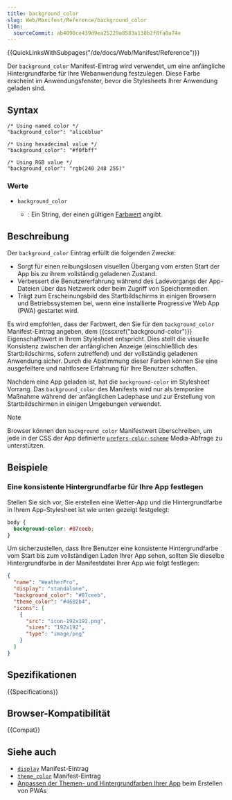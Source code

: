 ```yaml
---
title: background_color
slug: Web/Manifest/Reference/background_color
l10n:
  sourceCommit: ab4090ce439d9ea25229a8583a138b2f8fa8a74e
---
```


{{QuickLinksWithSubpages("/de/docs/Web/Manifest/Reference")}}

Der `background_color` Manifest-Eintrag wird verwendet, um eine anfängliche Hintergrundfarbe für Ihre Webanwendung festzulegen. Diese Farbe erscheint im Anwendungsfenster, bevor die Stylesheets Ihrer Anwendung geladen sind.

## Syntax

```json-nolint
/* Using named color */
"background_color": "aliceblue"

/* Using hexadecimal value */
"background_color": "#f0fbff"

/* Using RGB value */
"background_color": "rgb(240 248 255)"
```

### Werte

- `background_color`

  - : Ein String, der einen gültigen [Farbwert](/de/docs/Web/CSS/color_value) angibt.

## Beschreibung

Der `background_color` Eintrag erfüllt die folgenden Zwecke:

- Sorgt für einen reibungslosen visuellen Übergang vom ersten Start der App bis zu ihrem vollständig geladenen Zustand.
- Verbessert die Benutzererfahrung während des Ladevorgangs der App-Dateien über das Netzwerk oder beim Zugriff von Speichermedien.
- Trägt zum Erscheinungsbild des Startbildschirms in einigen Browsern und Betriebssystemen bei, wenn eine installierte Progressive Web App (PWA) gestartet wird.

Es wird empfohlen, dass der Farbwert, den Sie für den `background_color` Manifest-Eintrag angeben, dem {{cssxref("background-color")}} Eigenschaftswert in Ihrem Stylesheet entspricht. Dies stellt die visuelle Konsistenz zwischen der anfänglichen Anzeige (einschließlich des Startbildschirms, sofern zutreffend) und der vollständig geladenen Anwendung sicher. Durch die Abstimmung dieser Farben können Sie eine ausgefeiltere und nahtlosere Erfahrung für Ihre Benutzer schaffen.

Nachdem eine App geladen ist, hat die `background-color` im Stylesheet Vorrang. Das `background_color` des Manifests wird nur als temporäre Maßnahme während der anfänglichen Ladephase und zur Erstellung von Startbildschirmen in einigen Umgebungen verwendet.

> [!NOTE]
> Browser können den `background_color` Manifestwert überschreiben, um jede in der CSS der App definierte [`prefers-color-scheme`](/de/docs/Web/CSS/@media/prefers-color-scheme) Media-Abfrage zu unterstützen.

## Beispiele

### Eine konsistente Hintergrundfarbe für Ihre App festlegen

Stellen Sie sich vor, Sie erstellen eine Wetter-App und die Hintergrundfarbe in Ihrem App-Stylesheet ist wie unten gezeigt festgelegt:

```css
body {
  background-color: #87ceeb;
}
```

Um sicherzustellen, dass Ihre Benutzer eine konsistente Hintergrundfarbe vom Start bis zum vollständigen Laden Ihrer App sehen, sollten Sie dieselbe Hintergrundfarbe in der Manifestdatei Ihrer App wie folgt festlegen:

```json
{
  "name": "WeatherPro",
  "display": "standalone",
  "background_color": "#87ceeb",
  "theme_color": "#4682b4",
  "icons": [
    {
      "src": "icon-192x192.png",
      "sizes": "192x192",
      "type": "image/png"
    }
  ]
}
```

## Spezifikationen

{{Specifications}}

## Browser-Kompatibilität

{{Compat}}

## Siehe auch

- [`display`](/de/docs/Web/Manifest/Reference/display) Manifest-Eintrag
- [`theme_color`](/de/docs/Web/Manifest/Reference/theme_color) Manifest-Eintrag
- [Anpassen der Themen- und Hintergrundfarben Ihrer App](/de/docs/Web/Progressive_web_apps/How_to/Customize_your_app_colors) beim Erstellen von PWAs
